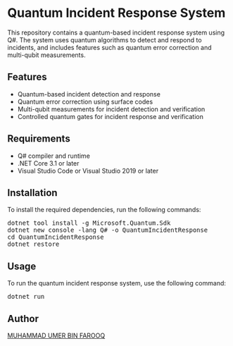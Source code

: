 <h1>Quantum Incident Response System</h1>

<p>This repository contains a quantum-based incident response system using Q#. The system uses quantum algorithms to detect and respond to incidents, and includes features such as quantum error correction and multi-qubit measurements.</p>

<h2>Features</h2>

<ul>
    <li>Quantum-based incident detection and response</li>
    <li>Quantum error correction using surface codes</li>
    <li>Multi-qubit measurements for incident detection and verification</li>
    <li>Controlled quantum gates for incident response and verification</li>
</ul>

<h2>Requirements</h2>

<ul>
    <li>Q# compiler and runtime</li>
    <li>.NET Core 3.1 or later</li>
    <li>Visual Studio Code or Visual Studio 2019 or later</li>
</ul>

<h2>Installation</h2>

<p>To install the required dependencies, run the following commands:</p>

<pre>
dotnet tool install -g Microsoft.Quantum.Sdk
dotnet new console -lang Q# -o QuantumIncidentResponse
cd QuantumIncidentResponse
dotnet restore
</pre>

<h2>Usage</h2>

<p>To run the quantum incident response system, use the following command:</p>

<pre>
dotnet run
</pre>

<h2>Author</h2>

<p><a href="(link unavailable)">MUHAMMAD UMER BIN FAROOQ</a></p>

